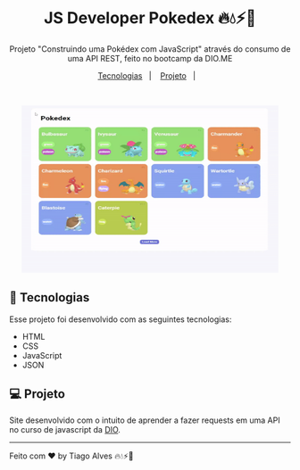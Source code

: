 <h1 align="center"> JS Developer Pokedex 🔥💧⚡🍃 </h1>

<p align="center">
Projeto "Construindo uma Pokédex com JavaScript" através do consumo de uma API REST, feito no bootcamp da DIO.ME
</p>

<p align="center">
  <a href="#-tecnologias">Tecnologias</a>&nbsp;&nbsp;&nbsp;|&nbsp;&nbsp;&nbsp;
  <a href="#-projeto">Projeto</a>&nbsp;&nbsp;&nbsp;|&nbsp;&nbsp;&nbsp;
</p>

<br>

<p align="center">
  <img width="460" height="300" src="assets/github/project.gif">
</p>

## 🚀 Tecnologias

Esse projeto foi desenvolvido com as seguintes tecnologias:

- HTML
- CSS
- JavaScript
- JSON

## 💻 Projeto

Site desenvolvido com o intuito de aprender a fazer requests em uma API no curso de javascript da [DIO](https://web.dio.me).

---

Feito com ♥ by Tiago Alves 🔥💧⚡🍃
